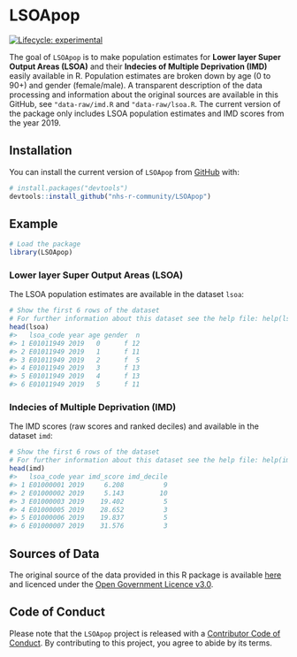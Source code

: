
<!-- README.md is generated from README.Rmd. Please edit that file -->

# LSOApop

<!-- badges: start -->

[![Lifecycle:
experimental](https://img.shields.io/badge/lifecycle-experimental-orange.svg)](https://lifecycle.r-lib.org/articles/stages.html#experimental)
<!-- badges: end -->

The goal of `LSOApop` is to make population estimates for **Lower layer
Super Output Areas (LSOA)** and their **Indecies of Multiple Deprivation
(IMD)** easily available in R. Population estimates are broken down by
age (0 to 90+) and gender (female/male). A transparent description of
the data processing and information about the original sources are
available in this GitHub, see `"data-raw/imd.R` and `"data-raw/lsoa.R`.
The current version of the package only includes LSOA population
estimates and IMD scores from the year 2019.

## Installation

You can install the current version of `LSOApop` from
[GitHub](https://github.com/) with:

``` r
# install.packages("devtools")
devtools::install_github("nhs-r-community/LSOApop")
```

## Example

``` r
# Load the package
library(LSOApop)
```

### Lower layer Super Output Areas (LSOA)

The LSOA population estimates are available in the dataset `lsoa`:

``` r
# Show the first 6 rows of the dataset
# For further information about this dataset see the help file: help(lsoa)
head(lsoa)
#>   lsoa_code year age gender  n
#> 1 E01011949 2019   0      f 12
#> 2 E01011949 2019   1      f 11
#> 3 E01011949 2019   2      f  5
#> 4 E01011949 2019   3      f 13
#> 5 E01011949 2019   4      f 13
#> 6 E01011949 2019   5      f 11
```

### Indecies of Multiple Deprivation (IMD)

The IMD scores (raw scores and ranked deciles) and available in the
dataset `imd`:

``` r
# Show the first 6 rows of the dataset
# For further information about this dataset see the help file: help(imd)
head(imd)
#>   lsoa_code year imd_score imd_decile
#> 1 E01000001 2019     6.208          9
#> 2 E01000002 2019     5.143         10
#> 3 E01000003 2019    19.402          5
#> 4 E01000005 2019    28.652          3
#> 5 E01000006 2019    19.837          5
#> 6 E01000007 2019    31.576          3
```

## Sources of Data

The original source of the data provided in this R package is available
[here](https://www.ons.gov.uk/peoplepopulationandcommunity/populationandmigration/populationestimates/datasets/lowersuperoutputareamidyearpopulationestimates)
and licenced under the [Open Government Licence
v3.0](http://www.nationalarchives.gov.uk/doc/open-government-licence/version/3/).

## Code of Conduct

Please note that the `LSOApop` project is released with a [Contributor
Code of
Conduct](https://contributor-covenant.org/version/2/0/CODE_OF_CONDUCT.html).
By contributing to this project, you agree to abide by its terms.

